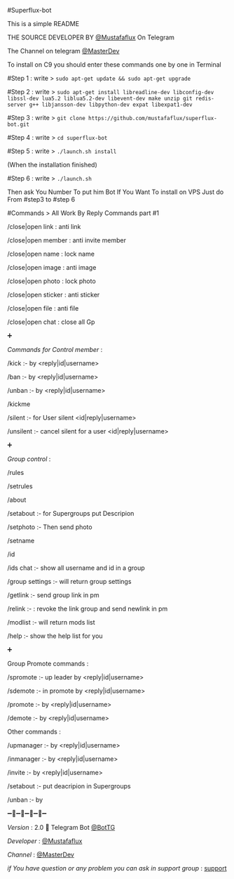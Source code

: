 #Superflux-bot

This is a simple README

THE SOURCE DEVELOPER BY [@Mustafaflux](https://telegram.me/MUSTAFAFLUX) On Telegram 

The Channel on telegram [@MasterDev](https://telegram.me/masterdev)

To install on C9 you should enter these commands one by one in Terminal

#Step 1 : write > 
`sudo apt-get update && sudo apt-get upgrade`

#Step 2 : write > 
`sudo apt-get install libreadline-dev libconfig-dev libssl-dev lua5.2 liblua5.2-dev libevent-dev make unzip git redis-server g++ libjansson-dev libpython-dev expat libexpat1-dev`

#Step 3 : write >
`git clone https://github.com/mustafaflux/superflux-bot.git`

#Step 4 : write >
`cd superflux-bot`

#Step 5 : write >
`./launch.sh install` 

(When the installation finished)

#Step 6 : write >
`./launch.sh` 

Then ask You Number To put him Bot
If You Want To install on VPS Just do From #step3 to #step 6



#Commands > All Work By Reply
Commands part #1

/close|open link : anti link

/close|open member : anti invite member

/close|open name : lock name

/close|open image : anti image

/close|open photo : lock photo

/close|open sticker : anti sticker

/close|open file : anti file

/close|open chat : close all Gp

➕

*Commands for Control member* :

/kick :- by <reply|id|username>

/ban :- by <reply|id|username>

/unban :- by <reply|id|username>

/kickme

/silent :- for User silent <id|reply|username>

/unsilent :- cancel silent for a user <id|reply|username> 


➕

*Group control* :

/rules

/setrules <write rules>

/about

/setabout <write about> :- for Supergroups put Descripion

/setphoto :- Then send photo

/setname <write name>

/id

/ids chat :- show all username and id in a group 

/group settings :- will return group settings

/getlink :- send  group link in pm

/relink :- <id-chat> : revoke the link group and send newlink in pm

/modlist :- will return mods list

/help :- show the help list for you


➕


Group Promote commands :

/spromote :- up leader by <reply|id|username>

/sdemote :- in promote by <reply|id|username>

/promote :- by <reply|id|username>

/demote :- by <reply|id|username>

Other commands :

/upmanager :- by <reply|id|username>

/inmanager :- by <reply|id|username>

/invite :- by <reply|id|username>

/setabout <write about> :- put deacripion in Supergroups

/unban :- by <reply>


➖🔸➖🔹➖🔸➖🔹➖

*Version* : 2.0 🌠 Telegram Bot [@BotTG](https://telegram.me/BotTG)

*Developer* : [@Mustafaflux](https://telegram.me/MUSTAFAFLUX)

*Channel* : [@MasterDev](https://telegram.me/masterdev)


*if You have question or any problem you can ask in support group* : [support]( https://telegram.me/joinchat/Cjp6HD4q7Bm5OO7HyiXzhQ)
